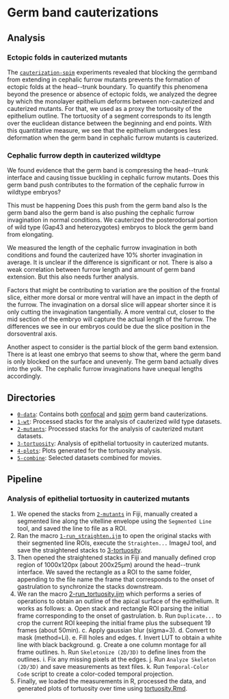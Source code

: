 # Germ band cauterizations

## Analysis

### Ectopic folds in cauterized mutants

The [`cauterization-spim`](../../0-data/cauterization-spim) experiments revealed that blocking the germband from extending in cephalic furrow mutants prevents the formation of ectopic folds at the head--trunk boundary.
To quantify this phenomena beyond the presence or absence of ectopic folds, we analyzed the degree by which the monolayer epithelium deforms between non-cauterized and cauterized mutants.
For that, we used as a proxy the tortuosity of the epithelium outline.
The tortuosity of a segment corresponds to its length over the euclidean distance between the beginning and end points.
With this quantitative measure, we see that the epithelium undergoes less deformation when the germ band in cephalic furrow mutants is cauterized.

### Cephalic furrow depth in cauterized wildtype

We found evidence that the germ band is compressing the head--trunk interface and causing tissue buckling in cephalic furrow mutants.
Does this germ band push contributes to the formation of the cephalic furrow in wildtype embryos?

This must be happening Does this push from the germ band also Is the germ band also  the germ band is also
pushing the cephalic furrow invagination in normal conditions. We cauterized
the posterodorsal portion of wild type (Gap43 and heterozygotes) embryos to
block the germ band from elongating.

We measured the length of the cephalic furrow invagination in both conditions
and found the cauterized have 10% shorter invagination in average. It is
unclear if the difference is significant or not. There is also a weak
correlation between furrow length and amount of germ band extension. But this
also needs further analysis.

Factors that might be contributing to variation are the position of the frontal
slice, either more dorsal or more ventral will have an impact in the depth of
the furrow. The invagination on a dorsal slice will appear shorter since it is
only cutting the invagination tangentially. A more ventral cut, closer to the
mid section of the embryo will capture the actual length of the furrow. The
differences we see in our embryos could be due the slice position in the
dorsoventral axis.

Another aspect to consider is the partial block of the germ band extension.
There is at least one embryo that seems to show that, where the germ band is
only blocked on the surface and unevenly. The germ band actually dives into the
yolk. The cephalic furrow invaginations have unequal lengths accordingly.


## Directories

- [`0-data`](0-data): Contains both [confocal](../../0-data/cauterization-confocal) and [spim](../../0-data/cauterization-spim) germ band cauterizations.
- [`1-wt`](1-wt): Processed stacks for the analysis of cauterized wild type datasets.
- [`2-mutants`](2-mutants): Processed stacks for the analysis of cauterized mutant datasets.
- [`3-tortuosity`](3-tortuosity): Analysis of epithelial tortuosity in cauterized mutants.
- [`4-plots`](5-plots): Plots generated for the tortuosity analysis.
- [`5-combine`](5-combine): Selected datasets combined for movies.

## Pipeline

### Analysis of epithelial tortuosity in cauterized mutants

1. We opened the stacks from [`2-mutants`](2-mutants) in Fiji, manually created a segmented line along the vitelline envelope using the `Segmented Line` tool, and saved the line to file as a ROI.
2. Ran the macro [`1-run_straighten.ijm`](1-run_straighten.ijm) to open the original stacks with their segmented line ROIs, execute the `Straighten...` ImageJ tool, and save the straightened stacks to [3-tortuosity](3-tortuosity).
3. Then opened the straightened stacks in Fiji and manually defined crop region of 1000x120px (about 200x25µm) around the head--trunk interface. We saved the rectangle as a ROI to the same folder, appending to the file name the frame that corresponds to the onset of gastrulation to synchronize the stacks downstream.
4. We ran the macro [2-run_tortuosity.ijm](2-run_tortuosity.ijm) which performs a series of operations to obtain an outline of the apical surface of the epithelium. It works as follows:
  a. Open stack and rectangle ROI parsing the initial frame corresponding to the onset of gastrulation.
  b. Run `Duplicate...` to crop the current ROI keeping the initial frame plus the subsequent 19 frames (about 50min).
  c. Apply gaussian blur (sigma=3).
  d. Convert to mask (method=Li).
  e. Fill holes and edges.
  f. Invert LUT to obtain a white line with black background.
  g. Create a one column montage for all frame outlines.
  h. Run `Skeletonize (2D/3D)` to define lines from the outlines.
  i. Fix any missing pixels at the edges.
  j. Run `Analyze Skeleton (2D/3D)` and save measurements as text files.
  k. Run `Temporal-Color Code` script to create a color-coded temporal projection.
5. Finally, we loaded the measurements in R, processed the data, and generated plots of tortuosity over time using [tortuosity.Rmd](tortuosity.Rmd).

